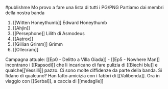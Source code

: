 #publishme 
Mo provo a fare una lista di tutti i PG/PNG
Partiamo dai membri della nostra banda

1. [[Witten Honeythumb]] Edward Honeythumb
2. [[Ahjin]]
3. [[Persephone]] Lilith di Asmodeus
4. [[Aatrox]]
5. [[Gillian Grimm]] Grimm
6. [[Ollecram]]

Campagna attuale: [[Ep0 - Delitto a Villa Giada]] - [[Ep5 - Nowhere Man]]
incontrano i [[Rapsodi]] che li incaricano di fare pulizia di [[Biechi blu]] e qualche[[Vessilli]] pazzo. Ci sono molte diffidenze da parte della banda. Si fidano di qualcuno? Han fatto amicizia con i fabbri di [[Valibenda]]. Ora in viaggio con [[Serbal]], a caccia di [[medaglie]]